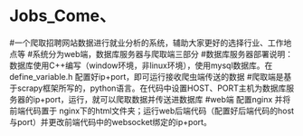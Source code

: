 ﻿# Jobs_Come、
#一个爬取招聘网站数据进行就业分析的系统，辅助大家更好的选择行业、工作地点等
#系统分为web端，数据库服务器与爬取端三部分
#数据库服务器部署说明：数据库使用C++编写（window环境，非linux环境），使用mysql数据库。在define_variable.h 配置好ip+port，即可运行接收爬虫端传送的数据
#爬取端是基于scrapy框架所写的，python语言。在代码中设置HOST、PORT主机为数据库服务器的ip+port，运行，就可以爬取数据并传送进数据库
#web端 配置nginx 并将前端代码置于 nginx下的html文件夹；运行web后端代码（配置好后端代码的host与port）并更改前端代码中的websocket绑定的ip+port。
